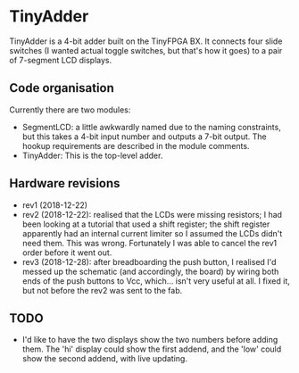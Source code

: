 TinyAdder
========

TinyAdder is a 4-bit adder built on the TinyFPGA BX. It connects four
slide switches (I wanted actual toggle switches, but that's how it goes)
to a pair of 7-segment LCD displays.

Code organisation
-----------------

Currently there are two modules:

+ SegmentLCD: a little awkwardly named due to the naming constraints,
  but this takes a 4-bit input number and outputs a 7-bit output. The
  hookup requirements are described in the module comments.
+ TinyAdder: This is the top-level adder.

Hardware revisions
------------------

+ rev1 (2018-12-22)
+ rev2 (2018-12-22): realised that the LCDs were missing resistors;
  I had been looking at a tutorial that used a shift register; the shift
  register apparently had an internal current limiter so I assumed the
  LCDs didn't need them. This was wrong. Fortunately I was able to cancel
  the rev1 order before it went out.
+ rev3 (2018-12-28): after breadboarding the push button, I realised
  I'd messed up the schematic (and accordingly, the board) by wiring
  both ends of the push buttons to Vcc, which... isn't very useful at
  all. I fixed it, but not before the rev2 was sent to the fab.

TODO
----

+ I'd like to have the two displays show the two numbers before adding
  them. The 'hi' display could show the first addend, and the 'low' could
  show the second addend, with live updating.
